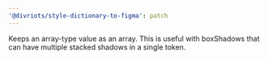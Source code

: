 ```yaml
---
'@divriots/style-dictionary-to-figma': patch
---
```


Keeps an array-type value as an array. This is useful with boxShadows that can have multiple stacked shadows in a single token.
